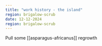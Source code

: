 ```yaml
---
title: "work history - the island"
region: brigalow-scrub
date: 12-12-2024
region: brigalow-scrub
---
```


Pull some [[asparagus-africanus]] regrowth

